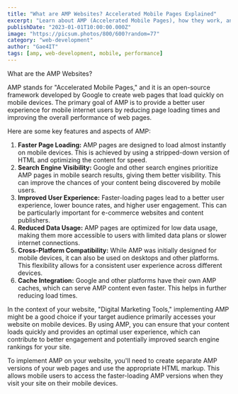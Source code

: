 ```yaml
---
title: "What are AMP Websites? Accelerated Mobile Pages Explained"
excerpt: "Learn about AMP (Accelerated Mobile Pages), how they work, and why they're important for mobile web performance."
publishDate: "2023-01-01T10:00:00.000Z"
image: "https://picsum.photos/800/600?random=77"
category: "web-development"
author: "Gae4IT"
tags: [amp, web-development, mobile, performance]
---
```


What are the AMP Websites?

AMP stands for "Accelerated Mobile Pages," and it is an open-source framework developed by Google to create web pages that load quickly on mobile devices. The primary goal of AMP is to provide a better user experience for mobile internet users by reducing page loading times and improving the overall performance of web pages.

Here are some key features and aspects of AMP:

1. **Faster Page Loading:** AMP pages are designed to load almost instantly on mobile devices. This is achieved by using a stripped-down version of HTML and optimizing the content for speed.
2. **Search Engine Visibility:** Google and other search engines prioritize AMP pages in mobile search results, giving them better visibility. This can improve the chances of your content being discovered by mobile users.
3. **Improved User Experience:** Faster-loading pages lead to a better user experience, lower bounce rates, and higher user engagement. This can be particularly important for e-commerce websites and content publishers.
4. **Reduced Data Usage:** AMP pages are optimized for low data usage, making them more accessible to users with limited data plans or slower internet connections.
5. **Cross-Platform Compatibility:** While AMP was initially designed for mobile devices, it can also be used on desktops and other platforms. This flexibility allows for a consistent user experience across different devices.
6. **Cache Integration:** Google and other platforms have their own AMP caches, which can serve AMP content even faster. This helps in further reducing load times.

In the context of your website, "Digital Marketing Tools," implementing AMP might be a good choice if your target audience primarily accesses your website on mobile devices. By using AMP, you can ensure that your content loads quickly and provides an optimal user experience, which can contribute to better engagement and potentially improved search engine rankings for your site.

To implement AMP on your website, you'll need to create separate AMP versions of your web pages and use the appropriate HTML markup. This allows mobile users to access the faster-loading AMP versions when they visit your site on their mobile devices.